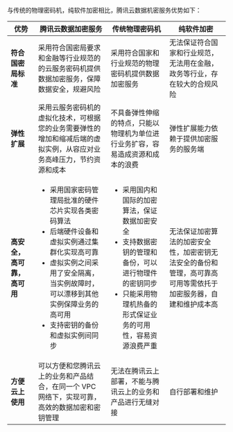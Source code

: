 与传统的物理密码机，纯软件加密相比，腾讯云数据机密服务优势如下：

| 优势 | 腾讯云数据加密服务 | 传统物理密码机 | 纯软件加密 | 
|---------|---------|------------|------------|
| **符合国密局标准** | 采用符合国密局要求和金融等行业规范的的云服务密码机提供数据加密服务，保障数据安全，规避风险 | 采用符合国家和行业规范的物理密码机提供数据加密服务 | 无法保证符合国家和行业规范，无法用在金融，政务等行业，存在较大的合规风险 | 
| **弹性扩展** | 采用云服务密码机的虚拟化技术，可根据您的业务需要弹性的增加和缩减后端的虚拟实例，从容应对业务高峰压力，节约资源和成本 | 不具备弹性伸缩的特点，只能以物理机为单位进行业务扩容，容易造成资源和成本的浪费 | 弹性扩展能力依赖于提供加密服务的服务端 | 
| **高安全，高可靠，高可用** | <ul><li>采用国家密码管理局批准的硬件芯片实现各类密码算法</li><li>后端硬件设备和虚拟实例通过集群化实现高可靠</li><li>虚拟实例之间采用了安全隔离，当实例故障时，可以漂移到其他实例保障业务的高可用</li><li>支持密钥的备份和虚拟实例间同步</li></ul> | <ul><li>采用国内和国际的加密算法，保证数据加密安全</li><li>支持数据密钥的管理和备份，可以进行物理件的密钥同步</li><li>只能采用物理机热备的形式保证业务的可用性，容易资源浪费严重</li></ul> | 无法保证加密算法的加密安全性，加密密钥无法安全的备份和管理，高可靠高可用等需依托于加密服务器，自建和维护成本高 | 
| **方便云上使用** | 可以方便和您腾讯云上的业务和产品结合，在同一个 VPC 网络下，实现可靠，高效的数据加密和密钥管理 | 无法在腾讯云上部署，不能与腾讯云上的业务和产品进行无缝对接 | 自行部署和维护 | 

